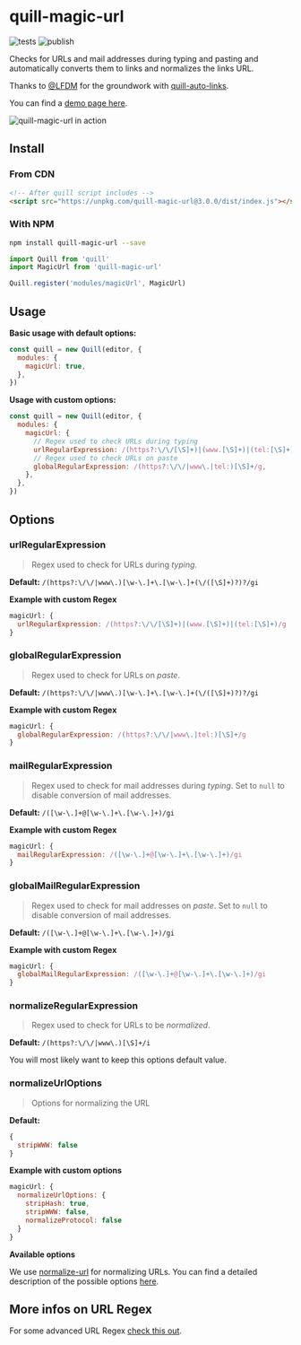 # quill-magic-url

![tests](https://github.com/visualjerk/quill-magic-url/actions/workflows/tests.yml/badge.svg) ![publish](https://github.com/visualjerk/quill-magic-url/actions/workflows/publish.yml/badge.svg)

Checks for URLs and mail addresses during typing and pasting and automatically converts them to links and normalizes the links URL.

Thanks to [@LFDM](https://github.com/LFDM) for the groundwork with [quill-auto-links](https://github.com/SmallImprovements/quill-auto-links).

You can find a [demo page here](https://visualjerk.github.io/quill-magic-url/).

![quill-magic-url in action](https://github.com/visualjerk/quill-magic-url/blob/master/docs/quill-magic-url.gif?raw=true)

## Install

### From CDN

```html
<!-- After quill script includes -->
<script src="https://unpkg.com/quill-magic-url@3.0.0/dist/index.js"></script>
```

### With NPM

```bash
npm install quill-magic-url --save
```

```javascript
import Quill from 'quill'
import MagicUrl from 'quill-magic-url'

Quill.register('modules/magicUrl', MagicUrl)
```

## Usage

**Basic usage with default options:**

```javascript
const quill = new Quill(editor, {
  modules: {
    magicUrl: true,
  },
})
```

**Usage with custom options:**

```javascript
const quill = new Quill(editor, {
  modules: {
    magicUrl: {
      // Regex used to check URLs during typing
      urlRegularExpression: /(https?:\/\/[\S]+)|(www.[\S]+)|(tel:[\S]+)/g,
      // Regex used to check URLs on paste
      globalRegularExpression: /(https?:\/\/|www\.|tel:)[\S]+/g,
    },
  },
})
```

## Options

### urlRegularExpression

> Regex used to check for URLs during _typing_.

**Default:** `/(https?:\/\/|www\.)[\w-\.]+\.[\w-\.]+(\/([\S]+)?)?/gi`

**Example with custom Regex**

```javascript
magicUrl: {
  urlRegularExpression: /(https?:\/\/[\S]+)|(www.[\S]+)|(tel:[\S]+)/g
}
```

### globalRegularExpression

> Regex used to check for URLs on _paste_.

**Default:** `/(https?:\/\/|www\.)[\w-\.]+\.[\w-\.]+(\/([\S]+)?)?/gi`

**Example with custom Regex**

```javascript
magicUrl: {
  globalRegularExpression: /(https?:\/\/|www\.|tel:)[\S]+/g
}
```

### mailRegularExpression

> Regex used to check for mail addresses during _typing_. Set to `null` to disable conversion of mail addresses.

**Default:** `/([\w-\.]+@[\w-\.]+\.[\w-\.]+)/gi`

**Example with custom Regex**

```javascript
magicUrl: {
  mailRegularExpression: /([\w-\.]+@[\w-\.]+\.[\w-\.]+)/gi
}
```

### globalMailRegularExpression

> Regex used to check for mail addresses on _paste_. Set to `null` to disable conversion of mail addresses.

**Default:** `/([\w-\.]+@[\w-\.]+\.[\w-\.]+)/gi`

**Example with custom Regex**

```javascript
magicUrl: {
  globalMailRegularExpression: /([\w-\.]+@[\w-\.]+\.[\w-\.]+)/gi
}
```

### normalizeRegularExpression

> Regex used to check for URLs to be _normalized_.

**Default:** `/(https?:\/\/|www\.)[\S]+/i`

You will most likely want to keep this options default value.

### normalizeUrlOptions

> Options for normalizing the URL

**Default:**

```javascript
{
  stripWWW: false
}
```

**Example with custom options**

```javascript
magicUrl: {
  normalizeUrlOptions: {
    stripHash: true,
    stripWWW: false,
    normalizeProtocol: false
  }
}
```

**Available options**

We use [normalize-url](https://github.com/sindresorhus/normalize-url) for normalizing URLs. You can find a detailed description of the possible options [here](https://github.com/sindresorhus/normalize-url#api).

## More infos on URL Regex

For some advanced URL Regex [check this out](https://mathiasbynens.be/demo/url-regex).
